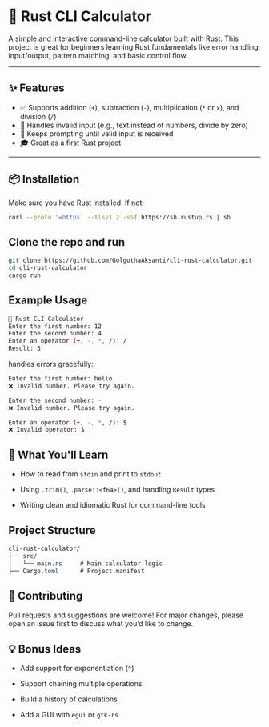 # 🧮 Rust CLI Calculator

A simple and interactive command-line calculator built with Rust. This project is great for beginners learning Rust fundamentals like error handling, input/output, pattern matching, and basic control flow.

---

## ✨ Features

- ✅ Supports addition (`+`), subtraction (`-`), multiplication (`*` or `x`), and division (`/`)
- 🚫 Handles invalid input (e.g., text instead of numbers, divide by zero)
- 🔁 Keeps prompting until valid input is received
- 🎓 Great as a first Rust project

---

## 📦 Installation

Make sure you have Rust installed. If not:

```bash
curl --proto '=https' --tlsv1.2 -sSf https://sh.rustup.rs | sh


```

## Clone the repo and run

```bash
git clone https://github.com/GolgothaAksanti/cli-rust-calculator.git
cd cli-rust-calculator
cargo run


```

## Example Usage

```bash
🧮 Rust CLI Calculator
Enter the first number: 12
Enter the second number: 4
Enter an operator (+, -, *, /): /
Result: 3

```

handles errors gracefully:

```Bash
Enter the first number: hello
❌ Invalid number. Please try again.

Enter the second number: -
❌ Invalid number. Please try again.

Enter an operator (+, -, *, /): $
❌ Invalid operator: $

```

## 🧠 What You'll Learn

- How to read from `stdin` and print to `stdout`

- Using `.trim()`, `.parse::<f64>()`, and handling `Result` types

- Writing clean and idiomatic Rust for command-line tools

## Project Structure

```css
cli-rust-calculator/
├── src/
│   └── main.rs     # Main calculator logic
├── Cargo.toml      # Project manifest

```

## 🤝 Contributing

Pull requests and suggestions are welcome! For major changes, please open an issue first to discuss what you’d like to change.

## 💡 Bonus Ideas

- Add support for exponentiation (`^`)

- Support chaining multiple operations

- Build a history of calculations

- Add a GUI with `egui` or `gtk-rs`
